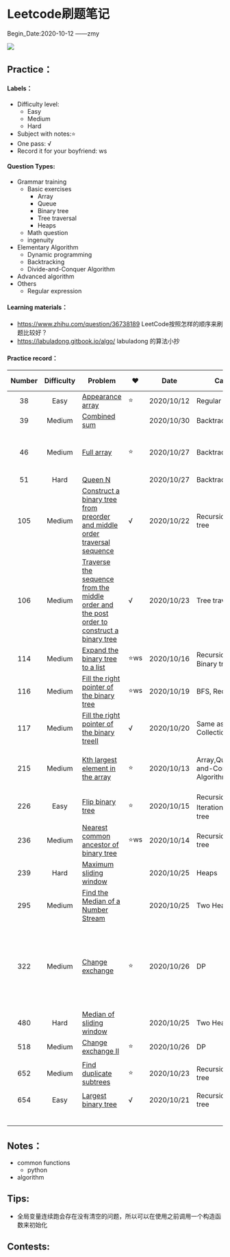 # Leetcode刷题笔记

Begin_Date:2020-10-12		——zmy

![](https://tva1.sinaimg.cn/large/005IQUPRly1gjnsqp9xqij30j60arq3h.jpg)

## Practice：

#### Labels：

- Difficulty level:
  - Easy
  - Medium
  - Hard
- Subject with notes:⭐
- One pass: √
- Record it for your boyfriend: ws

#### Question Types:

- Grammar training 
  - Basic exercises
    - Array
    - Queue
    - Binary tree
    - Tree traversal
    - Heaps
  - Math question
  - ingenuity
- Elementary Algorithm
  - Dynamic programming
  - Backtracking
  - Divide-and-Conquer Algorithm
- Advanced algorithm
- Others
  - Regular expression

#### Learning materials：

- https://www.zhihu.com/question/36738189 LeetCode按照怎样的顺序来刷题比较好？
- https://labuladong.gitbook.io/algo/ labuladong 的算法小抄

#### Practice record：

| Number | Difficulty | Problem                                                      | ♥    | Date       | Category                                 | Method-TimeComplexity | Remark                                                       | TODO                           |
| :----: | :--------: | ------------------------------------------------------------ | ---- | ---------- | ---------------------------------------- | :-------------------: | ------------------------------------------------------------ | ------------------------------ |
|   38   |    Easy    | [Appearance array](https://leetcode-cn.com/problems/count-and-say/) | ⭐    | 2020/10/12 | Regular expression                       |         O(n)          | [regular-expression](https://github.com/zmy1103/leetcode_zmy/blob/master/Notes/Regular%20expression.md#regular-expression) | --                             |
|   39   |   Medium   | [Combined sum](https://leetcode-cn.com/problems/combination-sum/) |      | 2020/10/30 | Backtracking                             |                       |                                                              |                                |
|   46   |   Medium   | [Full array](https://leetcode-cn.com/problems/permutations/) | ⭐    | 2020/10/27 | Backtracking                             |       O(n * n!)       | [46 Full array]()                                            | 回溯还是有点问题               |
|   51   |    Hard    | [Queen N](https://leetcode-cn.com/problems/n-queens/)        |      | 2020/10/27 | Backtracking                             |                       |                                                              |                                |
|  105   |   Medium   | [Construct a binary tree from preorder and middle order traversal sequence](https://leetcode-cn.com/problems/construct-binary-tree-from-preorder-and-inorder-traversal/) | √    | 2020/10/22 | Recursion,Binary tree                    |         O(n)          |                                                              |                                |
|  106   |   Medium   | [Traverse the sequence from the middle order and the post order to construct a binary tree](https://leetcode-cn.com/problems/construct-binary-tree-from-inorder-and-postorder-traversal/) | √    | 2020/10/23 | Tree traversal                           |         O(n)          |                                                              |                                |
|  114   |   Medium   | [Expand the binary tree to a list](https://leetcode-cn.com/problems/flatten-binary-tree-to-linked-list/) | ⭐ws  | 2020/10/16 | Recursion，Stack，Binary tree            |         O(n)          | [114 Expand the binary tree to a list](https://github.com/zmy1103/leetcode_zmy/blob/master/Notes/114%20Binary%20tree%20expands%20into%20linked%20list.md) |                                |
|  116   |   Medium   | [Fill the right pointer of the binary tree](https://leetcode-cn.com/problems/populating-next-right-pointers-in-each-node/) | ⭐ws  | 2020/10/19 | BFS, Recursion                           |         O(n)          | [116 next](https://github.com/zmy1103/leetcode_zmy/blob/master/Notes/116%20Fill%20the%20next%20right%20node%20pointer%20of%20each%20node.md) |                                |
|  117   |   Medium   | [Fill the right pointer of the binary treeⅡ](https://leetcode-cn.com/problems/populating-next-right-pointers-in-each-node-ii/) | √    | 2020/10/20 | Same as above, Collections               |         O(n)          |                                                              |                                |
|  215   |   Medium   | [Kth largest element in the array](https://leetcode-cn.com/problems/kth-largest-element-in-an-array/) | ⭐    | 2020/10/13 | Array,Queue,Divide-and-Conquer Algorithm |         O(n)          | [Partition && Queue](https://github.com/zmy1103/leetcode_zmy/blob/master/Notes/Regular%20expression.md#regular-expression) | 联系二叉树和排序               |
|  226   |    Easy    | [Flip binary tree]()                                         | ⭐    | 2020/10/15 | Recursion，Iteration，Binary tree        |         O(n)          | [226 Interation](https://github.com/zmy1103/leetcode_zmy/blob/master/Notes/226%20Iteration.md) | 队列                           |
|  236   |   Medium   | [Nearest common ancestor of binary tree](https://leetcode-cn.com/problems/lowest-common-ancestor-of-a-binary-tree/) | ⭐ws  | 2020/10/14 | Recursion,Binary tree                    |         O(n)          | [236 Recursion](https://github.com/zmy1103/leetcode_zmy/blob/master/Notes/236%20Recursion.md) | 给ws讲出来                     |
|  239   |    Hard    | [Maximum sliding window](https://leetcode-cn.com/problems/sliding-window-maximum/) |      | 2020/10/25 | Heaps                                    |                       |                                                              |                                |
|  295   |   Medium   | [Find the Median of a Number Stream](https://leetcode-cn.com/problems/find-median-from-data-stream/) |      | 2020/10/25 | Two Heaps                                |                       |                                                              |                                |
|  322   |   Medium   | [Change exchange](https://leetcode-cn.com/problems/coin-change/) | ⭐    | 2020/10/26 | DP                                       |         O(n)          | [322 Change exchange(DP)](https://github.com/zmy1103/leetcode_zmy/blob/master/Notes/322%20Change%20exchange(DP).md) | 喵喵喵？我的时间复杂度怎么回事 |
|  480   |    Hard    | [Median of sliding window](https://leetcode-cn.com/problems/sliding-window-median/) |      | 2020/10/25 | Two Heaps                                |                       |                                                              |                                |
|  518   |   Medium   | [Change exchange Ⅱ](https://leetcode-cn.com/problems/coin-change-2/) | ⭐    | 2020/10/26 | DP                                       |        O（n）         | [518 Change exchange Ⅱ)]()                                   |                                |
|  652   |   Medium   | [Find duplicate subtrees](https://leetcode-cn.com/problems/find-duplicate-subtrees/) | ⭐    | 2020/10/23 | Recursion,Binary tree                    |         O(n2)         | [652 Find duplicate subtrees ](https://github.com/zmy1103/leetcode_zmy/blob/master/Notes/652%20Find%20duplicate%20subtrees.md) | 效率可以优化                   |
|  654   |    Easy    | [Largest binary tree](https://leetcode-cn.com/problems/maximum-binary-tree/) | √    | 2020/10/21 | Recursion,Binary tree                    |       *O*(*n*2)       |                                                              |                                |
|        |            |                                                              |      |            |                                          |                       |                                                              |                                |
|        |            |                                                              |      |            |                                          |                       |                                                              |                                |
|        |            |                                                              |      |            |                                          |                       |                                                              |                                |
|        |            |                                                              |      |            |                                          |                       |                                                              |                                |
|        |            |                                                              |      |            |                                          |                       |                                                              |                                |
|        |            |                                                              |      |            |                                          |                       |                                                              |                                |

## Notes：

- common functions
  - python 
- algorithm

## Tips:

- 全局变量连续跑会存在没有清空的问题，所以可以在使用之前调用一个构造函数来初始化

## Contests:
